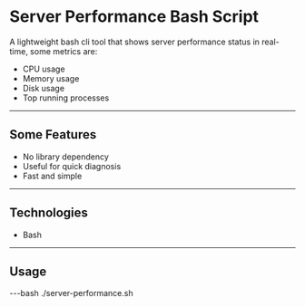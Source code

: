 #  Server Performance Bash Script

A lightweight bash cli tool that shows server performance status in real-time, some metrics are:

 - CPU usage
 - Memory usage
 - Disk usage
 - Top running processes

---

## Some Features

 - No library dependency
 - Useful for quick diagnosis
 - Fast and simple

---

## Technologies

 - Bash

---

## Usage

 ---bash
 ./server-performance.sh
